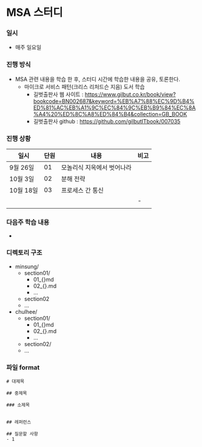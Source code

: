 # MSA 스터디

### 일시

* 매주 일요일



### 진행 방식

* MSA 관련 내용을 학습 한 후, 스터디 시간에 학습한 내용을 공유, 토론한다.
  * 마이크로 서비스 패턴(크리스 리처드슨 지음) 도서 학습
    * 길벗출판사 웹 사이트 : https://www.gilbut.co.kr/book/view?bookcode=BN002687&keyword=%EB%A7%88%EC%9D%B4%ED%81%AC%EB%A1%9C%EC%84%9C%EB%B9%84%EC%8A%A4%20%ED%8C%A8%ED%84%B4&collection=GB_BOOK
    * 길벗출판사 github : https://github.com/gilbutITbook/007035



### 진행 상황

| 일시      | 단원 | 내용                       | 비고 |
| --------- | ---- | -------------------------- | ---- |
| 9월 26일  | 01   | 모놀리식 지옥에서 벗어나라 |      |
| 10월 3일  | 02   | 분해 전략                  |      |
| 10월 18일 | 03   | 프로세스 간 통신           |      |
|           |      |                            | -    |
|           |      |                            |      |



### 다음주 학습 내용

* 



### 디렉토리 구조

* minsung/
  * section01/
    * 01\_{}md
    * 02\_{}.md
    * \...
  * section02
  * \...
* chulhee/
  * section01/
    * 01\_{}md
    * 02\_{}.md
    * \...
  * section02/
  * ...



### 파일 format

```
# 대제목

## 중제목 

### 소제목 


## 레퍼런스

## 질문할 사항
- 1

```



